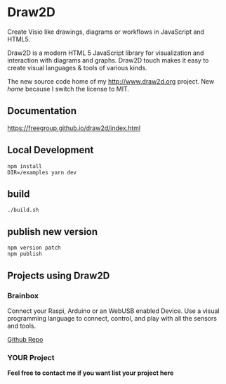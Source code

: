 # Draw2D
Create Visio like drawings, diagrams or workflows in JavaScript and HTML5.

Draw2D is a modern HTML 5 JavaScript library for visualization and interaction with 
diagrams and graphs. Draw2D touch makes it easy to create visual languages & tools of various 
kinds.

The new source code home of my http://www.draw2d.org project. New *home* because I switch the license to MIT.


## Documentation

https://freegroup.github.io/draw2d/index.html

## Local Development
``` 
npm install
DIR=/examples yarn dev

```

## build
``` 
./build.sh
```

## publish new version
``` 
npm version patch
npm publish
```

## Projects using Draw2D

### Brainbox
Connect your Raspi, Arduino or an WebUSB enabled Device. Use a visual programming language to connect, control, 
and play with all the sensors and tools.

[Github Repo](https://freegroup.github.io/brainbox/)

### YOUR Project
**Feel free to contact me if you want list your project here**
